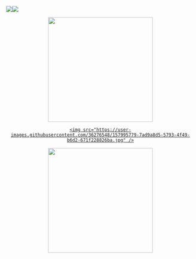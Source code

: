 
<img src="https://img.shields.io/badge/Medium-12100E?style=for-the-badge&logo=medium&logoColor=white" /><img src="https://img.shields.io/badge/Java-ED8B00?style=for-the-badge&logo=java&logoColor=white" />


<div align="center">
  <a href="https://github.com/cpluis">
  <img height="280em" src="https://github-readme-stats.vercel.app/api?username=cpluis&show_icons=true&theme=dark&include_all_commits=true&count_private=true"/>
    
    <img src="https://user-images.githubusercontent.com/36276548/157995779-7ad9a8d5-5793-4f49-b6d2-671f228826ba.jpg" />
  <img height="280em" src="https://github-readme-stats.vercel.app/api/top-langs/?username=cpluis&layout=compact&langs_count=7&theme=dark"/>
</div>



